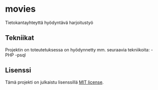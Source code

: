 # movies

Tietokantayhteyttä hyödyntävä harjoitustyö



## Tekniikat

Projektin on toteutetuksessa on hyödynnetty mm. seuraavia tekniikoita: 
 -PHP
 -psql

## Lisenssi

Tämä projekti on julkaistu lisenssillä [MIT license](LICENSE).

